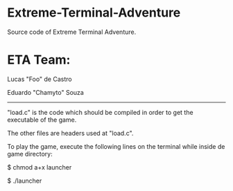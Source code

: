 # Extreme-Terminal-Adventure

Source code of Extreme Terminal Adventure.

# ETA Team:

Lucas "Foo" de Castro

Eduardo "Chamyto" Souza

-------------------------------------------------------------------------------------------------

"load.c" is the code which should be compiled in order to get the executable of the game.

The other files are headers used at "load.c".


To play the game, execute the following lines on the terminal while inside de game directory:

$ chmod a+x launcher


$ ./launcher

